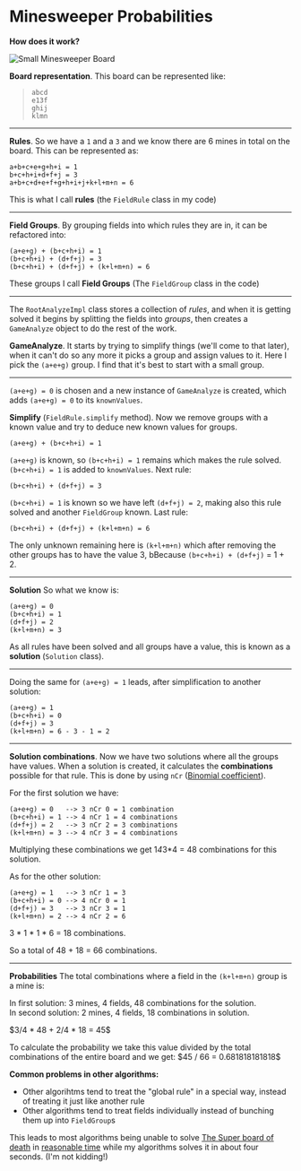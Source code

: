 Minesweeper Probabilities
=========================

**How does it work?**

![Small Minesweeper Board](http://i.stack.imgur.com/691Ke.png)

**Board representation**. This board can be represented like:

>     abcd
>     e13f
>     ghij
>     klmn

---

**Rules**. So we have a `1` and a `3` and we know there are 6 mines in total on the board. This can be represented as:

    a+b+c+e+g+h+i = 1
    b+c+h+i+d+f+j = 3
    a+b+c+d+e+f+g+h+i+j+k+l+m+n = 6

This is what I call **rules** (the `FieldRule` class in my code)

---

**Field Groups**. By grouping fields into which rules they are in, it can be refactored into:

    (a+e+g) + (b+c+h+i) = 1
    (b+c+h+i) + (d+f+j) = 3
    (b+c+h+i) + (d+f+j) + (k+l+m+n) = 6

These groups I call **Field Groups** (The `FieldGroup` class in the code)

---

The `RootAnalyzeImpl` class stores a collection of *rules*, and when it is getting solved it begins by splitting the fields into *groups*, then creates a `GameAnalyze` object to do the rest of the work.

**GameAnalyze**. It starts by trying to simplify things (we'll come to that later), when it can't do so any more it picks a group and assign values to it. Here I pick the `(a+e+g)` group. I find that it's best to start with a small group.

---

`(a+e+g) = 0` is chosen and a new instance of `GameAnalyze` is created, which adds `(a+e+g) = 0` to its `knownValues`.

**Simplify** (`FieldRule.simplify` method). Now we remove groups with a known value and try to deduce new known values for groups.

    (a+e+g) + (b+c+h+i) = 1

`(a+e+g)` is known, so `(b+c+h+i) = 1` remains which makes the rule solved. `(b+c+h+i) = 1` is added to `knownValues`. Next rule:

    (b+c+h+i) + (d+f+j) = 3

`(b+c+h+i) = 1` is known so we have left `(d+f+j) = 2`, making also this rule solved and another `FieldGroup` known. Last rule:

    (b+c+h+i) + (d+f+j) + (k+l+m+n) = 6

The only unknown remaining here is `(k+l+m+n)` which after removing the other groups has to have the value 3, bBecause `(b+c+h+i) + (d+f+j)` = 1 + 2.

---

**Solution** So what we know is:

    (a+e+g) = 0
    (b+c+h+i) = 1
    (d+f+j) = 2
    (k+l+m+n) = 3

As all rules have been solved and all groups have a value, this is known as a **solution** (`Solution` class).

---

Doing the same for `(a+e+g) = 1` leads, after simplification to another solution:

    (a+e+g) = 1
    (b+c+h+i) = 0
    (d+f+j) = 3
    (k+l+m+n) = 6 - 3 - 1 = 2

---

**Solution combinations**. Now we have two solutions where all the groups have values. When a solution is created, it calculates the **combinations** possible for that rule. This is done by using `nCr` ([Binomial coefficient](http://en.wikipedia.org/wiki/Binomial_coefficient)).

For the first solution we have:

    (a+e+g) = 0   --> 3 nCr 0 = 1 combination
    (b+c+h+i) = 1 --> 4 nCr 1 = 4 combinations
    (d+f+j) = 2   --> 3 nCr 2 = 3 combinations
    (k+l+m+n) = 3 --> 4 nCr 3 = 4 combinations

Multiplying these combinations we get 1*4*3*4 = 48 combinations for this solution.

As for the other solution:

    (a+e+g) = 1   --> 3 nCr 1 = 3
    (b+c+h+i) = 0 --> 4 nCr 0 = 1
    (d+f+j) = 3   --> 3 nCr 3 = 1
    (k+l+m+n) = 2 --> 4 nCr 2 = 6

3 \* 1 \* 1 * 6 = 18 combinations.

So a total of 48 + 18 = 66 combinations.

---

**Probabilities** The total combinations where a field in the `(k+l+m+n)` group is a mine is:

In first solution: 3 mines, 4 fields, 48 combinations for the solution.<br>
In second solution: 2 mines, 4 fields, 18 combinations in solution.

\$3/4 * 48 + 2/4 * 18 = 45\$

To calculate the probability we take this value divided by the total combinations of the entire board and we get: \$45 / 66 = 0.681818181818\$

**Common problems in other algorithms:**

- Other algorihtms tend to treat the "global rule" in a special way, instead of treating it just like another rule
- Other algorithms tend to treat fields individually instead of bunching them up into `FieldGroup`s

This leads to most algorithms being unable to solve [The Super board of death](http://i.stack.imgur.com/B57yE.png) in [reasonable time](http://chat.stackexchange.com/transcript/8595?m=16079276#16079276) while my algorithms solves it in about four seconds. (I'm not kidding!)


